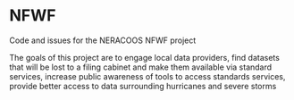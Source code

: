# NFWF
Code and issues for the NERACOOS NFWF project

The goals of this project are to engage local data providers, find datasets that will be lost to a filing cabinet and make them available via standard services, increase public awareness of tools to access standards services, provide better access to data surrounding hurricanes and severe storms
